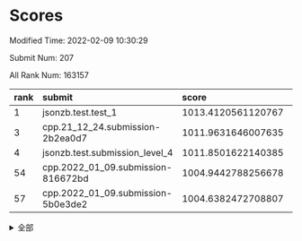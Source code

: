 # Scores

Modified Time: 2022-02-09 10:30:29

Submit Num: 207

All Rank Num: 163157

| rank |               submit               |       score        |       sigma        | pk_num |
| :--- | :--------------------------------- | :----------------- | :----------------- | :----- |
| 1    | jsonzb.test.test_1                 | 1013.4120561120767 | 0.8070585874577683 | 3151   |
| 3    | cpp.21_12_24.submission-2b2ea0d7   | 1011.9631646007635 | 0.7809765172832321 | 3152   |
| 4    | jsonzb.test.submission_level_4     | 1011.8501622140385 | 0.8010989089129946 | 3147   |
| 54   | cpp.2022_01_09.submission-816672bd | 1004.9442788256678 | 0.7443667208255    | 3154   |
| 57   | cpp.2022_01_09.submission-5b0e3de2 | 1004.6382472708807 | 0.7296774654461291 | 3151   |


<details>
<summary>全部</summary>

| rank |                 submit                 |       score        |       sigma        | pk_num |
| :--- | :------------------------------------- | :----------------- | :----------------- | :----- |
| 1    | jsonzb.test.test_1                     | 1013.4120561120767 | 0.8070585874577683 | 3151   |
| 2    | gobigger.level_3.submission_level_3_19 | 1012.3084859743237 | 0.7877442848314731 | 3153   |
| 3    | cpp.21_12_24.submission-2b2ea0d7       | 1011.9631646007635 | 0.7809765172832321 | 3152   |
| 4    | jsonzb.test.submission_level_4         | 1011.8501622140385 | 0.8010989089129946 | 3147   |
| 5    | gobigger.level_3.submission_level_3_43 | 1011.2457940824233 | 0.7764785210545073 | 3148   |
| 6    | gobigger.level_3.submission_level_3_34 | 1011.1697470006615 | 0.7645921575038062 | 3148   |
| 7    | gobigger.level_3.submission_level_3_29 | 1011.1516176631122 | 0.7691078575993069 | 3158   |
| 8    | gobigger.level_3.submission_level_3_27 | 1011.0882780266477 | 0.7659849302495096 | 3155   |
| 9    | gobigger.level_3.submission_level_3_13 | 1010.9466763990623 | 0.7735025470576214 | 3153   |
| 10   | gobigger.level_3.submission_level_3_22 | 1010.9031060938194 | 0.7584328885855183 | 3154   |
| 11   | gobigger.level_3.submission_level_3_39 | 1010.8102752112566 | 0.7541222862033816 | 3154   |
| 12   | gobigger.level_3.submission_level_3_48 | 1010.8061588871157 | 0.7805023076130977 | 3155   |
| 13   | gobigger.level_3.submission_level_3_24 | 1010.804456867848  | 0.7947899795048008 | 3152   |
| 14   | gobigger.level_3.submission_level_3_18 | 1010.7496808295573 | 0.7708810842722106 | 3156   |
| 15   | gobigger.level_3.submission_level_3_44 | 1010.6389953369496 | 0.7322268655423652 | 3148   |
| 16   | gobigger.level_3.submission_level_3_42 | 1010.5936112654203 | 0.752894227701746  | 3154   |
| 17   | gobigger.level_3.submission_level_3_16 | 1010.5645511127256 | 0.7606168469073092 | 3149   |
| 18   | gobigger.level_3.submission_level_3_36 | 1010.5374541271905 | 0.7930291613295385 | 3152   |
| 19   | gobigger.level_3.submission_level_3_28 | 1010.5110076349778 | 0.7563815353175932 | 3156   |
| 20   | gobigger.level_3.submission_level_3_5  | 1010.4971511449544 | 0.7545657178581721 | 3155   |
| 21   | gobigger.level_3.submission_level_3_6  | 1010.4807145035992 | 0.7598558873293495 | 3156   |
| 22   | gobigger.level_3.submission_level_3_10 | 1010.3954808821508 | 0.7766616559134574 | 3153   |
| 23   | gobigger.level_3.submission_level_3_31 | 1010.3143419549543 | 0.755869430724797  | 3151   |
| 24   | gobigger.level_3.submission_level_3_30 | 1010.2843890413952 | 0.7660559053506202 | 3157   |
| 25   | gobigger.level_3.submission_level_3_41 | 1010.2830069948855 | 0.7669670209045472 | 3155   |
| 26   | gobigger.level_3.submission_level_3_38 | 1010.202063252323  | 0.7559562642122843 | 3150   |
| 27   | gobigger.level_3.submission_level_3_47 | 1010.0744938307213 | 0.7572326214523518 | 3157   |
| 28   | gobigger.level_3.submission_level_3_11 | 1010.0499968025641 | 0.7613472649406838 | 3153   |
| 29   | gobigger.level_3.submission_level_3_0  | 1010.0391236840384 | 0.7349544415213345 | 3151   |
| 30   | gobigger.level_3.submission_level_3_1  | 1010.0292922238516 | 0.7705393962447791 | 3158   |
| 31   | gobigger.level_3.submission_level_3_33 | 1009.9687578248917 | 0.7682820714665803 | 3145   |
| 32   | gobigger.level_3.submission_level_3_40 | 1009.9622879425293 | 0.7307260036620222 | 3153   |
| 33   | gobigger.level_3.submission_level_3_21 | 1009.9583312600483 | 0.7495372202632891 | 3153   |
| 34   | gobigger.level_3.submission_level_3_46 | 1009.8780359358973 | 0.7528400065749306 | 3148   |
| 35   | gobigger.level_3.submission_level_3_15 | 1009.7915357121203 | 0.7676595626628846 | 3154   |
| 36   | gobigger.level_3.submission_level_3_8  | 1009.6772126814393 | 0.7418977402742877 | 3145   |
| 37   | gobigger.level_3.submission_level_3_2  | 1009.6760637484267 | 0.7702527702410454 | 3151   |
| 38   | gobigger.level_3.submission_level_3_23 | 1009.6382747960585 | 0.7534969424719418 | 3150   |
| 39   | gobigger.level_3.submission_level_3_9  | 1009.603284420084  | 0.7557911710654657 | 3156   |
| 40   | gobigger.level_3.submission_level_3_35 | 1009.5085226924544 | 0.7692745314892435 | 3149   |
| 41   | gobigger.level_3.submission_level_3_20 | 1009.4464422595905 | 0.7570409781099384 | 3153   |
| 42   | gobigger.level_3.submission_level_3_25 | 1009.3839122713872 | 0.7437084445895464 | 3155   |
| 43   | gobigger.level_3.submission_level_3_17 | 1009.3308548416983 | 0.7442578779868183 | 3154   |
| 44   | gobigger.level_3.submission_level_3_37 | 1009.3243639189174 | 0.7415458113825575 | 3152   |
| 45   | gobigger.level_3.submission_level_3_7  | 1009.2829778078975 | 0.7383367393999495 | 3152   |
| 46   | gobigger.level_3.submission_level_3_26 | 1009.281227043047  | 0.754346164192328  | 3151   |
| 47   | gobigger.level_3.submission_level_3_14 | 1009.2289131482585 | 0.7421156183146181 | 3154   |
| 48   | gobigger.level_3.submission_level_3_4  | 1009.1812204669351 | 0.7556498752775376 | 3150   |
| 49   | gobigger.level_3.submission_level_3_32 | 1009.162753799874  | 0.7534599345434602 | 3149   |
| 50   | gobigger.level_3.submission_level_3_3  | 1009.0590038903075 | 0.7756602427140765 | 3156   |
| 51   | gobigger.level_3.submission_level_3_49 | 1008.7308710459886 | 0.7371019695610849 | 3157   |
| 52   | gobigger.level_3.submission_level_3_45 | 1008.6667087927096 | 0.739269447632431  | 3156   |
| 53   | gobigger.level_3.submission_level_3_12 | 1008.3220353504157 | 0.7421512400860754 | 3157   |
| 54   | cpp.2022_01_09.submission-816672bd     | 1004.9442788256678 | 0.7443667208255    | 3154   |
| 55   | gobigger.level_1.submission_level_1_20 | 1004.8589042278919 | 0.7216542667398096 | 3156   |
| 56   | gobigger.level_1.submission_level_1_42 | 1004.799557691832  | 0.7207154769091704 | 3154   |
| 57   | cpp.2022_01_09.submission-5b0e3de2     | 1004.6382472708807 | 0.7296774654461291 | 3151   |
| 58   | gobigger.level_1.submission_level_1_18 | 1004.5610975872853 | 0.7232158698876212 | 3154   |
| 59   | gobigger.level_1.submission_level_1_13 | 1004.32515700736   | 0.7143695154526961 | 3152   |
| 60   | gobigger.level_1.submission_level_1_7  | 1004.2816466557497 | 0.7154672090658093 | 3152   |
| 61   | gobigger.level_1.submission_level_1_19 | 1004.151901216799  | 0.7142786850126782 | 3151   |
| 62   | gobigger.level_1.submission_level_1_21 | 1004.1205648265558 | 0.7225844594080587 | 3154   |
| 63   | gobigger.level_1.submission_level_1_10 | 1004.0780510534106 | 0.7150002648484339 | 3155   |
| 64   | gobigger.level_1.submission_level_1_43 | 1004.0055392578315 | 0.7195988956117921 | 3152   |
| 65   | gobigger.level_1.submission_level_1_38 | 1003.8897924134205 | 0.7212837423381666 | 3153   |
| 66   | gobigger.level_1.submission_level_1_41 | 1003.8509237480482 | 0.7179949734640975 | 3160   |
| 67   | gobigger.level_1.submission_level_1_30 | 1003.8341679767383 | 0.7308354176338492 | 3156   |
| 68   | gobigger.level_1.submission_level_1_33 | 1003.8087244961866 | 0.7177748164787573 | 3148   |
| 69   | gobigger.level_1.submission_level_1_27 | 1003.7971649893634 | 0.7085919529743628 | 3154   |
| 70   | gobigger.level_1.submission_level_1_39 | 1003.7881321802437 | 0.7255376388841023 | 3151   |
| 71   | gobigger.level_1.submission_level_1_16 | 1003.7144891628599 | 0.7280894055806847 | 3152   |
| 72   | gobigger.level_1.submission_level_1_26 | 1003.6695322478408 | 0.7058232988125532 | 3153   |
| 73   | gobigger.level_1.submission_level_1_4  | 1003.6690128253234 | 0.740139466910696  | 3156   |
| 74   | gobigger.level_1.submission_level_1_40 | 1003.6110618085976 | 0.7110508419319957 | 3158   |
| 75   | gobigger.level_1.submission_level_1_34 | 1003.5733400849309 | 0.7049309665477199 | 3155   |
| 76   | gobigger.level_1.submission_level_1_45 | 1003.57148421021   | 0.7228049255992066 | 3152   |
| 77   | gobigger.level_1.submission_level_1_31 | 1003.5628062015778 | 0.7145787791611656 | 3153   |
| 78   | gobigger.level_1.submission_level_1_1  | 1003.5607856375335 | 0.704369568574718  | 3154   |
| 79   | gobigger.level_1.submission_level_1_17 | 1003.5371858236281 | 0.7191413125352137 | 3150   |
| 80   | gobigger.level_1.submission_level_1_35 | 1003.4730761646051 | 0.7103673318590709 | 3156   |
| 81   | gobigger.level_1.submission_level_1_46 | 1003.3772627053398 | 0.7094095963007462 | 3148   |
| 82   | gobigger.level_1.submission_level_1_3  | 1003.3501613360437 | 0.715263431357427  | 3155   |
| 83   | gobigger.level_1.submission_level_1_6  | 1003.3111691726335 | 0.712737456485653  | 3152   |
| 84   | gobigger.level_1.submission_level_1_37 | 1003.306761473617  | 0.7242882524305411 | 3152   |
| 85   | gobigger.level_1.submission_level_1_14 | 1003.264331201215  | 0.7048601680143571 | 3152   |
| 86   | gobigger.level_1.submission_level_1_0  | 1003.1781112821814 | 0.7300307148068238 | 3151   |
| 87   | gobigger.level_1.submission_level_1_8  | 1003.1620882343949 | 0.7222231691611831 | 3150   |
| 88   | gobigger.level_1.submission_level_1_28 | 1002.9941652310645 | 0.7193010673608792 | 3157   |
| 89   | gobigger.level_1.submission_level_1_2  | 1002.9926839913614 | 0.7054504156824373 | 3155   |
| 90   | gobigger.level_1.submission_level_1_29 | 1002.9879307839977 | 0.7135676816121768 | 3154   |
| 91   | gobigger.level_1.submission_level_1_24 | 1002.9806083365443 | 0.7261986402764145 | 3156   |
| 92   | gobigger.level_1.submission_level_1_23 | 1002.8998093888791 | 0.7226897835393408 | 3150   |
| 93   | gobigger.level_1.submission_level_1_49 | 1002.8483494490894 | 0.7271356670961836 | 3153   |
| 94   | gobigger.level_1.submission_level_1_5  | 1002.760849225368  | 0.7074967802029112 | 3152   |
| 95   | gobigger.level_1.submission_level_1_12 | 1002.7551263089593 | 0.7020997560305433 | 3154   |
| 96   | gobigger.level_1.submission_level_1_9  | 1002.6001095592319 | 0.7207054813781992 | 3154   |
| 97   | gobigger.level_1.submission_level_1_11 | 1002.5930953494019 | 0.7149958474759952 | 3156   |
| 98   | gobigger.level_1.submission_level_1_36 | 1002.5836392472665 | 0.712686616170952  | 3149   |
| 99   | gobigger.level_1.submission_level_1_15 | 1002.5082814719941 | 0.7191821044126308 | 3154   |
| 100  | gobigger.level_1.submission_level_1_25 | 1002.3816015793891 | 0.6995077446216763 | 3147   |
| 101  | gobigger.level_1.submission_level_1_22 | 1002.2362299338861 | 0.706941169121746  | 3151   |
| 102  | gobigger.level_1.submission_level_1_48 | 1002.1422593098381 | 0.7132325140062964 | 3157   |
| 103  | gobigger.level_1.submission_level_1_47 | 1002.0159627371565 | 0.7135313412741089 | 3154   |
| 104  | gobigger.level_1.submission_level_1_32 | 1001.8186047231397 | 0.7206150794026979 | 3152   |
| 105  | gobigger.level_1.submission_level_1_44 | 1001.4231502437409 | 0.7059477128414998 | 3154   |
| 106  | gobigger.random.submission_random_48   | 997.6004046721235  | 0.7133813268087368 | 3154   |
| 107  | gobigger.random.submission_random_30   | 997.4001212492324  | 0.6975726647873302 | 3153   |
| 108  | gobigger.random.submission_random_34   | 997.0537837494572  | 0.7146857907805301 | 3151   |
| 109  | gobigger.random.submission_random_49   | 996.899029554629   | 0.7069306758538371 | 3149   |
| 110  | gobigger.random.submission_random_8    | 996.8944871435315  | 0.7208076269662865 | 3156   |
| 111  | gobigger.random.submission_random_31   | 996.8812687729546  | 0.7049510288047277 | 3150   |
| 112  | gobigger.random.submission_random_38   | 996.6213076371216  | 0.706157085137975  | 3154   |
| 113  | gobigger.random.submission_random_42   | 996.5488812915988  | 0.7118467669980882 | 3152   |
| 114  | gobigger.random.submission_random_27   | 996.4931983938365  | 0.7022497815779762 | 3152   |
| 115  | gobigger.random.submission_random_6    | 996.4857254352913  | 0.7114974028583004 | 3158   |
| 116  | gobigger.random.submission_random_16   | 996.4475688247725  | 0.7103984683977747 | 3150   |
| 117  | gobigger.random.submission_random_24   | 996.3399151184155  | 0.7176227618017891 | 3153   |
| 118  | gobigger.random.submission_random_39   | 996.2608700833024  | 0.7135118305245042 | 3154   |
| 119  | gobigger.random.submission_random_21   | 996.2486259216857  | 0.7096072928285079 | 3150   |
| 120  | gobigger.random.submission_random_9    | 996.1986246258989  | 0.7033252640545761 | 3150   |
| 121  | gobigger.random.submission_random_12   | 996.1684271130072  | 0.7038297783420788 | 3148   |
| 122  | gobigger.random.submission_random_19   | 996.075719616697   | 0.7128761051040657 | 3154   |
| 123  | gobigger.random.submission_random_0    | 996.0685020866138  | 0.7028970618295148 | 3151   |
| 124  | gobigger.random.submission_random_35   | 996.0481867226063  | 0.7237325579595    | 3150   |
| 125  | gobigger.random.submission_random_26   | 995.9888947972629  | 0.7058044969090622 | 3157   |
| 126  | gobigger.random.submission_random_47   | 995.9177122615914  | 0.7120073208778239 | 3154   |
| 127  | gobigger.random.submission_random_36   | 995.8871995954103  | 0.7152233705146792 | 3154   |
| 128  | gobigger.random.submission_random_14   | 995.8173637992228  | 0.6988883577452306 | 3151   |
| 129  | gobigger.random.submission_random_44   | 995.7426228071886  | 0.7125166258423954 | 3151   |
| 130  | gobigger.random.submission_random_29   | 995.7243857096494  | 0.720314833364992  | 3155   |
| 131  | gobigger.random.submission_random_33   | 995.6355673225454  | 0.7106351301532011 | 3154   |
| 132  | gobigger.random.submission_random_11   | 995.6316520380778  | 0.7087800833575771 | 3153   |
| 133  | gobigger.random.submission_random_17   | 995.6281694565677  | 0.7105971308739965 | 3155   |
| 134  | gobigger.random.submission_random_37   | 995.6244802131116  | 0.7167785862069049 | 3147   |
| 135  | gobigger.random.submission_random_25   | 995.6113210561947  | 0.705032730194982  | 3155   |
| 136  | gobigger.random.submission_random_7    | 995.5289895126422  | 0.7244341141277924 | 3151   |
| 137  | gobigger.random.submission_random_41   | 995.5093452473307  | 0.7220439400993343 | 3153   |
| 138  | gobigger.random.submission_random_3    | 995.4577376675954  | 0.7038060455809455 | 3152   |
| 139  | gobigger.random.submission_random_46   | 995.3941648075574  | 0.7208833244224979 | 3152   |
| 140  | gobigger.random.submission_random_1    | 995.3145282775678  | 0.705416877345328  | 3157   |
| 141  | gobigger.random.submission_random_43   | 995.2465472736     | 0.7221341452017485 | 3152   |
| 142  | gobigger.random.submission_random_10   | 995.2220659352146  | 0.7338230491575254 | 3154   |
| 143  | gobigger.random.submission_random_40   | 995.1940907505049  | 0.721529292253647  | 3150   |
| 144  | gobigger.random.submission_random_5    | 995.1705046043953  | 0.7121326600036106 | 3145   |
| 145  | gobigger.random.submission_random_2    | 995.0896714603697  | 0.7085979884235276 | 3152   |
| 146  | gobigger.random.submission_random_32   | 995.0862740599338  | 0.7207882092529937 | 3151   |
| 147  | gobigger.random.submission_random_22   | 995.0708202562631  | 0.7220329441874048 | 3151   |
| 148  | gobigger.random.submission_random_18   | 995.0216943358018  | 0.7070884850186847 | 3160   |
| 149  | gobigger.random.submission_random_15   | 994.9607857730272  | 0.7149438421427511 | 3151   |
| 150  | gobigger.random.submission_random_23   | 994.7628702887766  | 0.7265225731078384 | 3156   |
| 151  | gobigger.random.submission_random_13   | 994.7604661613237  | 0.7280862773547658 | 3149   |
| 152  | gobigger.random.submission_random_45   | 994.7368685155611  | 0.7244149200106457 | 3154   |
| 153  | gobigger.random.submission_random_28   | 994.5917737811924  | 0.7083218577146263 | 3152   |
| 154  | gobigger.random.submission_random_4    | 994.5904286582239  | 0.7231523115195283 | 3153   |
| 155  | gobigger.random.submission_random_20   | 994.2934262726308  | 0.7153788442462752 | 3150   |
| 156  | gobigger.level_2.submission_level_2_36 | 994.1261451043515  | 0.751322884384529  | 3155   |
| 157  | gobigger.level_2.submission_level_2_4  | 993.7163721354311  | 0.739349610096621  | 3145   |
| 158  | gobigger.level_2.submission_level_2_24 | 993.5189909588622  | 0.729155544081301  | 3151   |
| 159  | gobigger.level_2.submission_level_2_34 | 993.4891008870736  | 0.7496186693541642 | 3152   |
| 160  | gobigger.level_2.submission_level_2_16 | 993.1212401475577  | 0.7387630719346787 | 3152   |
| 161  | gobigger.level_2.submission_level_2_40 | 993.1121636607863  | 0.7344336758205555 | 3155   |
| 162  | gobigger.level_2.submission_level_2_48 | 993.1022557199329  | 0.7408150563056909 | 3155   |
| 163  | gobigger.level_2.submission_level_2_20 | 993.0260281733198  | 0.7319082721006425 | 3150   |
| 164  | gobigger.level_2.submission_level_2_38 | 992.9421925665699  | 0.7317783188093125 | 3150   |
| 165  | gobigger.level_2.submission_level_2_1  | 992.8846876751205  | 0.7448226205966035 | 3156   |
| 166  | gobigger.level_2.submission_level_2_45 | 992.7980314342801  | 0.7508330128697602 | 3149   |
| 167  | gobigger.level_2.submission_level_2_49 | 992.7486849791936  | 0.7355888628389494 | 3149   |
| 168  | gobigger.level_2.submission_level_2_8  | 992.6256586889015  | 0.740296525037816  | 3155   |
| 169  | gobigger.level_2.submission_level_2_33 | 992.6075305927734  | 0.7315625583785474 | 3151   |
| 170  | gobigger.level_2.submission_level_2_26 | 992.4974927107552  | 0.730217814291445  | 3152   |
| 171  | gobigger.level_2.submission_level_2_32 | 992.4910632094283  | 0.7469890071938032 | 3153   |
| 172  | gobigger.level_2.submission_level_2_14 | 992.4526977160824  | 0.7476639509087105 | 3151   |
| 173  | gobigger.level_2.submission_level_2_11 | 992.4484277387938  | 0.7371841605395602 | 3158   |
| 174  | gobigger.level_2.submission_level_2_37 | 992.3280050047472  | 0.7597219630953835 | 3155   |
| 175  | gobigger.level_2.submission_level_2_31 | 992.2786088209748  | 0.7536311284957268 | 3156   |
| 176  | gobigger.level_2.submission_level_2_9  | 992.2707768903977  | 0.7362642610259257 | 3150   |
| 177  | gobigger.level_2.submission_level_2_30 | 992.2657152595856  | 0.7366025158253868 | 3149   |
| 178  | gobigger.level_2.submission_level_2_42 | 992.2533245026939  | 0.7606801817350977 | 3154   |
| 179  | gobigger.level_2.submission_level_2_39 | 992.2386753185073  | 0.7494811867886946 | 3157   |
| 180  | gobigger.level_2.submission_level_2_12 | 992.1019383937933  | 0.7359602472136257 | 3157   |
| 181  | gobigger.level_2.submission_level_2_5  | 992.0917539885144  | 0.7332627306885007 | 3153   |
| 182  | gobigger.level_2.submission_level_2_22 | 992.0384989499853  | 0.7278971714418746 | 3149   |
| 183  | gobigger.level_2.submission_level_2_47 | 991.9854447477945  | 0.7560340833026272 | 3152   |
| 184  | gobigger.level_2.submission_level_2_25 | 991.9315554655318  | 0.7343849857282758 | 3150   |
| 185  | gobigger.level_2.submission_level_2_0  | 991.9264659579592  | 0.7367747162271622 | 3153   |
| 186  | gobigger.level_2.submission_level_2_7  | 991.9160343879854  | 0.7331735193638027 | 3152   |
| 187  | gobigger.level_2.submission_level_2_23 | 991.9133086183704  | 0.7335516718123798 | 3152   |
| 188  | gobigger.level_2.submission_level_2_27 | 991.8977137311318  | 0.7429590620024062 | 3155   |
| 189  | gobigger.level_2.submission_level_2_17 | 991.8975300249101  | 0.7406277690042966 | 3156   |
| 190  | gobigger.level_2.submission_level_2_46 | 991.8298659561701  | 0.7386703229140663 | 3149   |
| 191  | gobigger.level_2.submission_level_2_19 | 991.6837288305578  | 0.7458843036959655 | 3156   |
| 192  | gobigger.level_2.submission_level_2_41 | 991.5786223010466  | 0.7510842842837392 | 3156   |
| 193  | gobigger.level_2.submission_level_2_21 | 991.4568392307073  | 0.7422363170731068 | 3154   |
| 194  | gobigger.level_2.submission_level_2_10 | 991.2302364637097  | 0.7437203668218488 | 3159   |
| 195  | gobigger.level_2.submission_level_2_29 | 991.0243032006427  | 0.74500742826841   | 3154   |
| 196  | gobigger.level_2.submission_level_2_3  | 990.8133229264696  | 0.7702940898212856 | 3152   |
| 197  | gobigger.level_2.submission_level_2_44 | 990.8029179863005  | 0.7655457070832047 | 3155   |
| 198  | gobigger.level_2.submission_level_2_13 | 990.7656503853915  | 0.7429984667971343 | 3153   |
| 199  | gobigger.level_2.submission_level_2_6  | 990.7177618504874  | 0.7476399128968956 | 3157   |
| 200  | gobigger.level_2.submission_level_2_43 | 990.544196317287   | 0.7467368680738322 | 3154   |
| 201  | gobigger.level_2.submission_level_2_18 | 990.5151376733564  | 0.760262015779413  | 3150   |
| 202  | gobigger.level_2.submission_level_2_15 | 990.4978011063529  | 0.7748414642605655 | 3151   |
| 203  | gobigger.level_2.submission_level_2_28 | 990.2728884330976  | 0.7634804581755082 | 3150   |
| 204  | gobigger.level_2.submission_level_2_2  | 990.1878823301663  | 0.7703479588802621 | 3154   |
| 205  | gobigger.level_2.submission_level_2_35 | 989.6409978276979  | 0.7945808592726094 | 3153   |
| 206  | gobigger.none.submission_none_0        | 978.5955160558058  | 1.3149265067019726 | 3156   |
| 207  | gobigger.none.submission_none_1        | 978.3918569748975  | 1.3464572239393147 | 3153   |

</details>